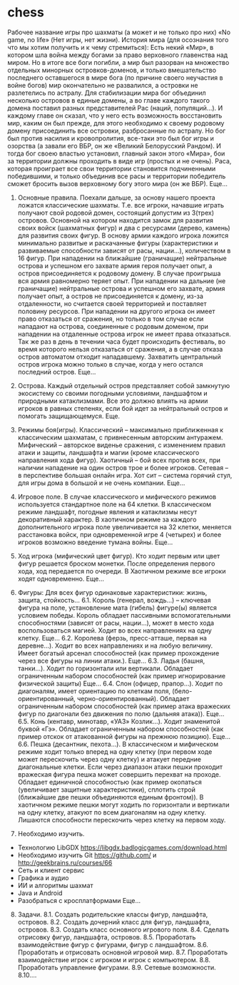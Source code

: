 # chess
Рабочее название игры про шахматы (а может и не только про них) «No game, no life» (Нет игры, нет жизни).
История мира (для осознания того что мы хотим получить и к чему стремиться): 
Есть некий «Мир», в котором шла война между богами за право верховного главенства над миром. Но в итоге все боги погибли, а мир был разорван на множество отдельных минорных островков-доменов, и только вмешательство последнего оставшегося в мире бога (по причине своего неучастия в войне богов) мир окончательно не развалился, а островки не разлетелись по астралу. Для стабилизации мира бог объединил несколько островов в единые домены, а во главе каждого такого домена поставил разных представителей Рас (наций, популяций…). И каждому главе он сказал, что у него есть возможность восстановить мир, каким он был прежде, для этого необходимо к своему родовому домену присоединить все островки, разбросанные по астралу. Но бог был против насилия и кровопролития, все-таки это был бог игры и озорства (а завали его ВБР, он же «Великий Белорусский Рандом). И тогда бог своею властью установил, главный закон этого «Мира», бои за территории должны проходить в виде игр (простых и не очень). Раса, которая проиграет все свои территории становится подчиненными победившими, и только объединив все расы и территории победитель сможет бросить вызов верховному богу этого мира (он же ВБР).
Еще…

1. Основные правила. 
Поехали дальше, за основу нашего проекта ложатся классические шахматы. Т.е. все игроки, начавшие играть получают свой родовой домен, состоящий допустим из 3(трех) островов. Основной на котором находится замок для развития своих войск (шахматных фигур) и два с ресурсами (дерево, камень) для развития своих фигур. В основу армии каждого игрока ложится минимально развитые и раскачанные фигуры (характеристики и развиваемые способности зависят от расы, нации…), количеством в 16 фигур. При нападении на ближайшие (граничащие) нейтральные острова и успешном его захвате армия героя получает опыт, а остров присоединяется к родовому домену. В случае проигрыша вся армия равномерно теряет опыт. При нападении на дальние (не граничащие) нейтральные острова и успешном его захвате, армия получает опыт, а остров не присоединяется к домену, из-за отдаленности, но считается своей территорией и поставляет половину ресурсов. При нападении на другого игрока он имеет право отказаться от сражения, но только в том случае если нападают на острова, соединенные с родовым доменом, при нападении на отдаленные острова игрок не имеет права отказаться. Так же раз в день в течении часа будет происходить фестиваль, во время которого нельзя отказаться от сражения, а в случае отказа остров автоматом отходит нападавшему. Захватить центральный остров игрока можно только в случае, когда у него остался последний остров.
Еще…

2. Острова.
Каждый отдельный остров представляет собой замкнутую экосистему со своими погодными условиями, ландшафтом и природными катаклизмами. Все это должно влиять на армии игроков в равных степенях, если бой идет за нейтральный остров и помогать защищающемуся.
Еще.

3. Режимы боя(игры).
Классический – максимально приближенная к классическим шахматам, с привнесенным авторским антуражем.
Мифический – авторское виденье сражения, с изменением правил атаки и защиты, ландшафта и магии (кроме классического направления хода фигур).
Хаотичный – бой всех против всех, при наличии нападение на один остров трое и более игроков.
Сетевая – в перспективе большая онлайн игра.
Хот сит – система горячий стул, для игры дома в большой и не очень компании.
Еще…

4. Игровое поле.
В случае классического и мифического режимов используется стандартное поле на 64 клетки. 
В классическом режиме ландшафт, погодные явления и катаклизмы несут декоративный характер.
В хаотичном режиме за каждого дополнительного игрока поле увеличивается на 32 клетки, меняется расстановка войск, при одновременной игре 4 (четырех) и более игроков возможно введение тумана войны. 
Еще…

5. Ход игрока (мифический цвет фигур).
Кто ходит первым или цвет фигур решается броском монетки.
После определения первого хода, ход передается по очереди.
В Хаотичном режиме все игроки ходят одновременно.
Еще…

6. Фигуры:
Для всех фигур одинаковые характеристики: жизнь, защита, стойкость…
6.1. Король (генерал, вождь…) – ключевая фигура на поле, установление мата (гибель) фигуре(ы) является условием победы. 
Король обладает пассивными вспомогательными способностями (зависят от расы, нации…), может в место хода воспользоваться магией.
Ходит во всех направлениях на одну клетку.
Еще…
6.2. Королева (ферзь, пресс-атташе, первая на деревне…).
Ходит во всех направлениях и на любую величину. 
Имеет богатый арсенал способностей (как пример прохождение через все фигуры на линии атаки.).
Еще…
6.3. Ладья (башня, танки…).
Ходит по горизонтали или вертикали.
Обладает ограниченным набором способностей (как пример игнорирование физической защиты)
Еще…
6.4. Слон (офицер, прапор…).
Ходит по диагоналям, имеет ориентацию по клеткам поля, (бело-ориентированный, черно-ориентированный).
Обладает ограниченным набором способностей (как пример атака вражеских фигур по диагонали без движения по полю (дальняя атака)).
Еще…
6.5. Конь (кентавр, минотавр, «УАЗ» Козлик…).
Ходит знаменитой буквой «Гэ». 
Обладает ограниченным набором способностей (как пример отскок от атакованной фигуры на прежнюю позицию).
Еще…
6.6. Пешка (десантник, пехота…).
В классическом и мифическом режиме ходит только вперед на одну клетку (при первом ходе может перескочить через одну клетку) и атакует передние диагональные клетки. 
Если через диапазон атаки пешки проходит вражеская фигура пешка может совершить перехват на проходе.
Обладает единичной способностью (как пример окопаться (увеличивает защитные характеристики), сплотить строй (ближайшие две пешки объединяются единым фронтом)).
В хаотичном режиме пешки могут ходить по горизонтали и вертикали на одну клетку, атакуют по всем диагоналям на одну клетку. Лишаются способности перескочить через клетку на первом ходу.

7. Необходимо изучить.
- Технологию LibGDX https://libgdx.badlogicgames.com/download.html
- Необходимо изучить Git https://github.com/ и http://geekbrains.ru/courses/66
- Сеть и клиент сервис
- Графика и аудио
- ИИ и алгоритмы шахмат
- Java и Android
- Разобраться с кросплатформами
Еще…
8. Задачи.
8.1. Создать родительские классы фигур, ландшафта, островов.
8.2. Создать дочерний класс для фигур, ландшафта, островов.
8.3. Создать класс основного игрового поля.
8.4. Сделать отрисовку фигур, ландшафта, островов.
8.5. Проработать взаимодействие фигур с фигурами, фигур с ландшафтом.
8.6. Проработать и отрисовать основной игровой мир.
8.7. Проработать взаимодействие игрок с игроком и игрок с компьютером.
8.8. Проработать управление фигурами.
8.9. Сетевые возможности.
8.10….
